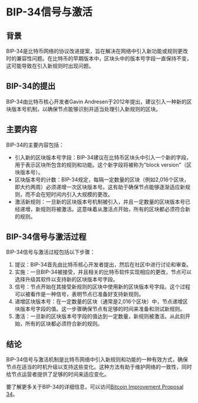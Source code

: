 ﻿# BIP-34信号与激活

## 背景

BIP-34是比特币网络的协议改进提案，旨在解决在网络中引入新功能或规则更改时的兼容性问题。在比特币的早期版本中，区块头中的版本号字段一直保持不变，这可能导致在引入新规则时出现问题。

## BIP-34的提出

BIP-34由比特币核心开发者Gavin Andresen于2012年提出，建议引入一种新的区块版本号机制，以确保节点能够识别并适当处理引入新规则的区块。

## 主要内容

BIP-34的主要内容包括：

-   引入新的区块版本号字段：BIP-34建议在比特币区块头中引入一个新的字段，用于表示区块所包含的规则和功能。这个新字段将被称为"block version"（区块版本号）。
-   区块版本号的计数：BIP-34规定，每隔一定数量的区块（例如2,016个区块，即大约两周）必须递增一次区块版本号。这有助于确保节点能够逐渐适应新规则，而不会在短时间内引入大规模的更改。
-   激活新规则：一旦新的区块版本号机制被引入，并且一定数量的区块版本号已经递增，新规则将被激活。这意味着从激活点开始，所有的区块都必须符合新的规则。

## BIP-34信号与激活过程

BIP-34信号与激活过程包括以下步骤：

1.  提议：BIP-34首先由比特币核心开发者提出，然后在社区中进行讨论和审查。
2.  实施：一旦BIP-34被接受，并且相关的比特币软件实现相应的更改，节点可以选择升级其软件以支持新的区块版本号字段。
3.  信号：节点开始在其接受新规则的区块中使用新的区块版本号字段。这个过程可以被看作是一种信号，表明节点已准备好支持新规则。
4.  递增区块版本号：在一定数量的区块（通常是2,016个区块）中，节点递增区块版本号字段的值。这一步骤确保节点有足够的时间来准备和测试新规则。
5.  激活：一旦新的区块版本号字段的值达到一定数量，新规则被激活。从此刻开始，所有的区块都必须符合新的规则。

## 结论

BIP-34信号与激活机制是比特币网络中引入新规则和功能的一种有效方式，确保节点在适当的时机升级以支持这些变化。这种方法有助于维护网络的一致性，同时给节点运营者提供了足够的时间来适应变化。

要了解更多关于BIP-34的详细信息，可以访问[Bitcoin Improvement Proposal 34](https://github.com/bitcoin/bips/blob/master/bip-0034.mediawiki)。
